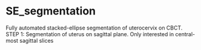 # SE_segmentation
Fully automated stacked-ellipse segmentation of uterocervix on CBCT.
STEP 1: Segmentation of uterus on sagittal plane. Only interested in central-most sagittal slices
